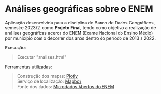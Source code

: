 # Análises geográficas sobre o ENEM

Aplicação desenvolvida para a disciplina de Banco de Dados Geográficos, semestre 2023/2, como **Projeto Final**, tendo como objetivo a realização de análises geográficas acerca do ENEM (Exame Nacional do Ensino Médio) por município com o decorrer dos anos dentro do período de 2013 a 2022.

Execução:
> Executar "analises.html"

Ferramentas utilizadas:
> Construção dos mapas: [Plotly](https://plotly.com/python/maps/) </br>Serviço de localização: [Mapbox](https://www.mapbox.com/) </br>Fonte dos dados: [Microdados Abertos do ENEM](https://www.gov.br/inep/pt-br/acesso-a-informacao/dados-abertos/microdados/enem)
